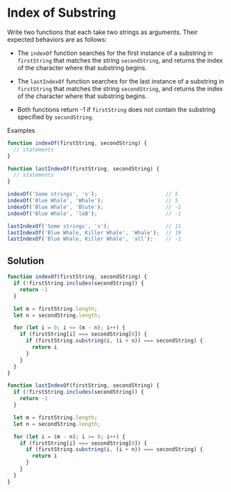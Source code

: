 # Index of Substring
Write two functions that each take two strings as arguments. Their expected behaviors are as follows:

- The `indexOf` function searches for the first instance of a substring in `firstString` that matches the string `secondString`, and returns the index of the character where that substring begins.

- The `lastIndexOf` function searches for the last instance of a substring in `firstString` that matches the string `secondString`, and returns the index of the character where that substring begins.

- Both functions return -1 if `firstString` does not contain the substring specified by `secondString`.

Examples
```js
function indexOf(firstString, secondString) {
  // statements
}

function lastIndexOf(firstString, secondString) {
  // statements
}

indexOf('Some strings', 's');                      // 5
indexOf('Blue Whale', 'Whale');                    // 5
indexOf('Blue Whale', 'Blute');                    // -1
indexOf('Blue Whale', 'leB');                      // -1

lastIndexOf('Some strings', 's');                  // 11
lastIndexOf('Blue Whale, Killer Whale', 'Whale');  // 19
lastIndexOf('Blue Whale, Killer Whale', 'all');    // -1
```


## Solution
```js
function indexOf(firstString, secondString) {
  if (!firstString.includes(secondString)) {
    return -1
  }

  let m = firstString.length;
  let n = secondString.length;

  for (let i = 0; i <= (m - n); i++) {
    if (firstString[i] === secondString[0]) {
      if (firstString.substring(i, (i + n)) === secondString) {
        return i
      }
    }
  }
}

function lastIndexOf(firstString, secondString) {
  if (!firstString.includes(secondString)) {
    return -1
  }

  let m = firstString.length;
  let n = secondString.length;

  for (let i = (m - n); i >= 0; i++) {
    if (firstString[i] === secondString[0]) {
      if (firstString.substring(i, (i + n)) === secondString) {
        return i
      }
    }
  }
}
```